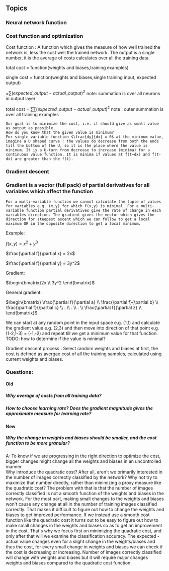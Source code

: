 ## Topics

### Neural network function 

### Cost function and optimization

Cost function : A function which gives the measure of how well trained the network is, less the cost well the trained network. The output is a single number, it is the average of costs calculates over all the training data.

 total cost = function(weights and biases,training examples)
 
 single cost = function(weights and biases,single training input, expected output)
 
=$\sum(expected\_output - actual\_output)^2$   note: summation is over all neurons in output layer

total cost = $\sum\sum(expected\_output - actual\_output)^2$ note : outer summation is over all training examples

  
    
    Our goal is to minimize the cost, i.e. it should give as small value as output as possible.
    How do you know that the given value is minimum? 
    For single variable function $\frac{dy}{dx} = 0$ at the minimum value, imagine a U shaped curve : the values do decrease from both the ends till the bottom of the U, so it is the place where the value is minimum. It is a U-turn from decrease to increase (minima) for a continuous value function. It is minima if values at f(t+dx) and f(t-dx) are greater than the f(t). 

### Gradient descent

### Gradient is a vector (full pack) of partial derivatives for all variables which affect the function

    For a multi-variable function we cannot calculate the tuple of values for variables e.g. (x,y) for which f(x,y) is minimal. For a multi-variable function partial derivatives give the rate of change in each variables direction. The gradient gives the vector which gives the direction for steepest ascent which we can follow to get a local maximum OR in the opposite direction to get a local minimum.

  Example:
  
  $f(x,y) = x^2+y^3$
  
  $\frac{\partial f}{\partial x} = 2x$
  
  $\frac{\partial f}{\partial y} = 3y^2$
  
  Gradient:
  
  $\begin{bmatrix}2x \\ 3y^2 \end{bmatrix}$
  
  General gradient:
  
  $\begin{bmatrix}
      \frac{\partial f}{\partial a} \\
      \frac{\partial f}{\partial b} \\
      \frac{\partial f}{\partial c} \\
      . \\
      . \\
      . \\
      \frac{\partial f}{\partial z} \\
  \end{bmatrix}$

We can start at any random point in the input space e.g. (1,1) and calculate the gradient value e.g. (2,3) and then move into direction of that point e.g. (1-2,1-3) = (-1,-2) and repeat till we get a minimum value for that function.
TODO: how to determine if the value is minimal?




Gradient descent process : Select random weights and biases at first, the cost is defined as avergae cost of all the training samples, calculated using current weights and biases. 




### Questions:

#### Old
##### Why average of costs from all training data? 
##### How to choose learning rate? Does the gradient magnitude gives the approximate measure for learning rate?

#### New
##### Why the change in weights and biases should be smaller, and the cost function to be more granular? 
 A: To know if we are progressing in the right direction to optimize the cost, bigger changes might change all the weights and biases in an uncontrolled manner.  
 Why introduce the quadratic cost? After all, aren't we primarily interested in the number of images correctly classified by the network? Why not try to maximize that number directly, rather than minimizing a proxy measure like the quadratic cost? The problem with that is that the number of images correctly classified is not a smooth function of the weights and biases in the network. For the most part, making small changes to the weights and biases won't cause any change at all in the number of training images classified correctly. That makes it difficult to figure out how to change the weights and biases to get improved performance. If we instead use a smooth cost function like the quadratic cost it turns out to be easy to figure out how to make small changes in the weights and biases so as to get an improvement in the cost. That's why we focus first on minimizing the quadratic cost, and only after that will we examine the classification accuracy. The expected - actual value changes even for a slight change in the weights/biases and thus the cost, for every small change in weights and biases we can check if the cost is decreasing or increasing. Number of images correctly classified will change with weights and biases but it will require major changes weights and biases compared to the quadratic cost function.
